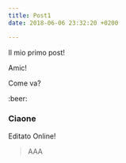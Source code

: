 ```yaml
---
title: Post1
date: 2018-06-06 23:32:20 +0200

---
```

Il mio primo post!

Amic!

Come va?

\:beer:

### Ciaone

Editato Online!

> AAA